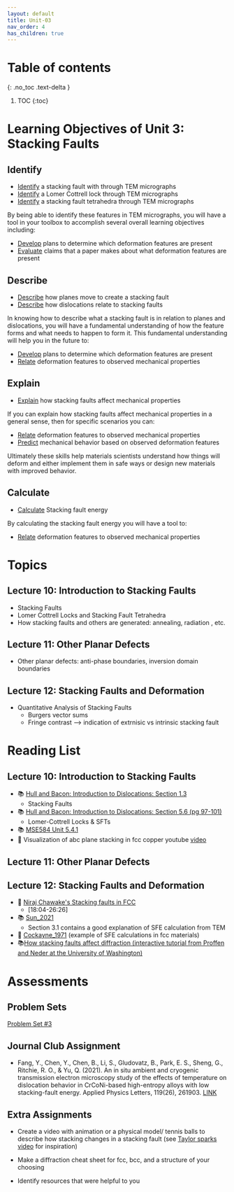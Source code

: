 ```yaml
---
layout: default
title: Unit-03
nav_order: 4
has_children: true
---
```

# Table of contents
{: .no_toc .text-delta }
1. TOC
{:toc}
# Learning Objectives of Unit 3: Stacking Faults

## Identify
- <u>Identify</u> a stacking fault with through TEM micrographs
- <u>Identify</u> a Lomer Cottrell lock through TEM micrographs
- <u>Identify</u> a stacking fault tetrahedra through TEM micrographs

By being able to identify these features in TEM micrographs, you will have a tool in your toolbox to accomplish several overall learning objectives including:
  - <u>Develop</u> plans to determine which deformation features are present
  - <u>Evaluate</u> claims that a paper makes about what deformation features are present

## Describe
- <u>Describe</u> how planes move to create a stacking fault
- <u>Describe</u> how dislocations relate to stacking faults

In knowing how to describe what a stacking fault is in relation to planes and dislocations, you will have a fundamental understanding of how the feature forms and what needs to happen to form it. This fundamental understanding will help you in the future to:

  - <u>Develop</u> plans to determine which deformation features are present
  - <u>Relate</u> deformation features to observed mechanical properties

## Explain
- <u>Explain</u> how stacking faults affect mechanical properties

If you can explain how stacking faults affect mechanical properties in a general sense, then for specific scenarios you can:

  - <u>Relate</u> deformation features to observed mechanical properties
  - <u>Predict</u> mechanical behavior based on observed deformation features

Ultimately these skills help materials scientists understand how things will deform and either implement them in safe ways or design new materials with improved behavior.

## Calculate
- <u>Calculate</u> Stacking fault energy

By calculating the stacking fault energy you will have a tool to:
  - <u>Relate</u> deformation features to observed mechanical properties


# Topics
## Lecture 10: Introduction to Stacking Faults
- Stacking Faults
- Lomer Cottrell Locks and Stacking Fault Tetrahedra
- How stacking faults and others are generated: annealing, radiation , etc. 

## Lecture 11: Other Planar Defects
- Other planar defects: anti-phase boundaries, inversion domain boundaries

## Lecture 12: Stacking Faults and Deformation
- Quantitative Analysis of Stacking Faults
  - Burgers vector sums
  - Fringe contrast --> indication of extrnisic vs intrinsic stacking fault

# Reading List

## Lecture 10: Introduction to Stacking Faults
- 📚 [Hull and Bacon: Introduction to Dislocations: Section 1.3](https://www.sciencedirect.com/book/9780080966724/introduction-to-dislocations)
  - Stacking Faults
- 📚 [Hull and Bacon: Introduction to Dislocations: Section 5.6 (pg 97-101)](https://www.sciencedirect.com/book/9780080966724/introduction-to-dislocations)
  - Lomer-Cottrell Locks & SFTs
- 📚 [MSE584 Unit 5.4.1](https://dtrinkle.matse.illinois.edu/MatSE584/kap_5/backbone/r5_4_1.html)
- 🎥 Visualization of abc plane stacking in fcc copper youtube [video](https://www.youtube.com/watch?v=anBOxrbTDrI)
## Lecture 11: Other Planar Defects


## Lecture 12: Stacking Faults and Deformation
- 🎥 [Niraj Chawake's Stacking faults in FCC](https://www.youtube.com/watch?v=yRRoI9tgET8&t=1361s)
  - [18:04-26:26]
- 📚 [Sun_2021](https://doi.org/10.1080/14786437108217419)
  - Section 3.1 contains a good explanation of SFE calculation from TEM
- 📄 [Cockayne_1971](https://doi.org/10.1080/14786437108217419) (example of SFE calculations in fcc materials)
- 📚[How stacking faults affect diffraction (interactive tutorial from Proffen and Neder at the University of Washington)](http://skuld.bmsc.washington.edu/~merritt/bc530/local_copies/Proffen-Neder-Tutorial/teaching/dif_h.html)

# Assessments

## Problem Sets
[Problem Set #3](PS3_questions.html)

## Journal Club Assignment
- Fang, Y., Chen, Y., Chen, B., Li, S., Gludovatz, B., Park, E. S., Sheng, G., Ritchie, R. O., & Yu, Q. (2021). An in situ ambient and cryogenic transmission electron microscopy study of the effects of temperature on dislocation behavior in CrCoNi-based high-entropy alloys with low stacking-fault energy. Applied Physics Letters, 119(26), 261903. [LINK](https://pubs.aip.org/aip/apl/article/119/26/261903/1023045)

## Extra Assignments
-	Create a video with animation or a physical model/ tennis balls to describe how stacking changes in a stacking fault (see [Taylor sparks video](https://www.youtube.com/watch?v=ku6u7yqNwAc&pp=ygUcdGF5bG9yIHNwYXJrcyBzdGFja2luZyBmYXVsdA%3D%3D) for inspiration)

-  Make a diffraction cheat sheet for fcc, bcc, and a structure of your choosing

- Identify resources that were helpful to you





